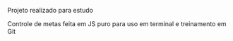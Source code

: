 Projeto realizado para estudo 

Controle de metas feita em JS puro para uso em terminal
e treinamento em Git

